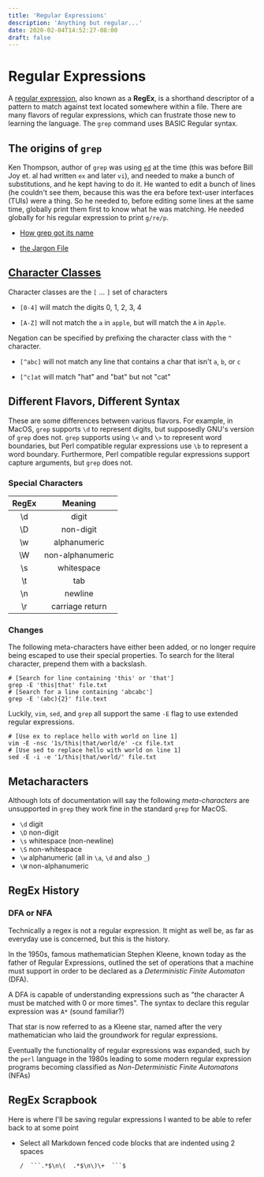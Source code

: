 ```yaml
---
title: 'Regular Expressions'
description: 'Anything but regular...'
date: 2020-02-04T14:52:27-08:00
draft: false
---
```


# Regular Expressions

A
[regular expression](https://en.wikipedia.org/wiki/Regular_expression), also
known as a **RegEx**, is a shorthand descriptor of a pattern to match against
text located somewhere within a file. There are many flavors of regular
expressions, which can frustrate those new to learning the language. The `grep`
command uses BASIC Regular syntax.

## The origins of `grep`

Ken Thompson, author of `grep` was using
[`ed`](https://en.wikipedia.org/wiki/Ed_(text_editor)) at the time (this was
before Bill Joy et. al had written `ex` and later `vi`), and needed to make a
bunch of substitutions, and he kept having to do it. He wanted to edit a bunch
of lines (he couldn't see them, because this was the era before text-user
interfaces (TUIs) were a thing. So he needed to, before editing some lines at
the same time, globally print them first to know what he was matching. He needed
globally for his regular expression to print `g/re/p`.

* [How grep got its name](https://thoughtbot.com/blog/how-grep-got-its-name)

* [the Jargon File](http://www.catb.org/~esr/jargon/html/G/grep.html)

## [Character Classes](https://en.wikipedia.org/wiki/Regular_expression#Character_classes)

Character classes are the `[` ... `]` set of characters

* `[0-4]` will match the digits 0, 1, 2, 3, 4

* `[A-Z]` will not match the `a` in `apple`, but will match the `A` in `Apple`.

Negation can be specified by prefixing the character class with the `^`
character.

* `[^abc]` will not match any line that contains a char that isn't `a`, `b`, or
  `c`

* `[^c]at` will match "hat" and "bat" but not "cat"



## Different Flavors, Different Syntax

These are some differences between various flavors. For example, in MacOS,
`grep` supports `\d` to represent digits, but supposedly GNU's version of `grep`
does not. `grep` supports using `\<` and `\>` to represent word boundaries, but
Perl compatible regular expressions use `\b` to represent a word boundary.
Furthermore, Perl compatible regular expressions support capture arguments, but
`grep` does not.


### Special Characters

| RegEx |     Meaning      |
|:-----:|:----------------:|
|  \d   |      digit       |
|  \D   |    non-digit     |
|  \w   |   alphanumeric   |
|  \W   | non-alphanumeric |
|  \s   |    whitespace    |
|  \t   |       tab        |
|  \n   |     newline      |
|  \r   | carriage return  |

### Changes

The following meta-characters have either been added, or no longer require being
escaped to use their special properties. To search for the literal character,
prepend them with a backslash.

```shell
# [Search for line containing 'this' or 'that']
grep -E 'this|that' file.txt
# [Search for a line containing 'abcabc']
grep -E '(abc){2}' file.text
```

Luckily, `vim`, `sed`, and `grep` all support the same `-E` flag to use extended
regular expressions.

```shell
# [Use ex to replace hello with world on line 1]
vim -E -nsc '1s/this|that/world/e' -cx file.txt
# [Use sed to replace hello with world on line 1]
sed -E -i -e '1/this|that/world/' file.txt
```

## Metacharacters

Although lots of documentation will say the following *meta-characters* are unsupported in `grep` they work fine in the standard `grep` for MacOS.

* `\d` digit
* `\D` non-digit
* `\s` whitespace (non-newline)
* `\S` non-whitespace
* `\w` alphanumeric (all in `\a`, `\d` and also `_`)
* `\W` non-alphanumeric

## RegEx History

### DFA or NFA

Technically a regex is not a regular expression. It might as well be, as far as
everyday use is concerned, but this is the history.

In the 1950s, famous mathematician Stephen Kleene, known today as the father of
Regular Expressions, outlined the set of operations that a machine must support
in order to be declared as a *Deterministic Finite Automaton* (DFA).

A DFA is capable of understanding expressions such as "the character A must be
matched with 0 or more times". The syntax to declare this regular expression was
`A*` (sound familiar?)

That star is now referred to as a Kleene star, named after the very
mathematician who laid the groundwork for regular expressions.

Eventually the functionality of regular expressions was expanded, such by the
`perl` language in the 1980s leading to some modern regular expression programs
becoming classified as *Non-Deterministic Finite Automatons* (NFAs)

## RegEx Scrapbook

Here is where I'll be saving regular expressions I wanted to be able to refer
back to at some point

* Select all Markdown fenced code blocks that are indented using 2 spaces

    ```txt
    /  ```.*$\n\(  .*$\n\)\+  ```$
    ``` 
